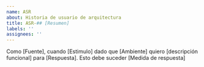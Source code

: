 ```yaml
---
name: ASR
about: Historia de usuario de arquitectura
title: ASR-## [Resumen]
labels: ''
assignees: ''
---
```

Como [Fuente], cuando [Estimulo] dado que [Ambiente] quiero [descripción funcional] para [Respuesta]. Esto debe suceder [Medida de respuesta]
